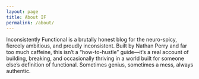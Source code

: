 ```yaml
---
layout: page
title: About IF
permalink: /about/
---
```

Inconsistently Functional is a brutally honest blog for the neuro-spicy, fiercely ambitious, and proudly inconsistent. Built by Nathan Perry and far too much caffeine, this isn’t a “how-to-hustle” guide—it’s a real account of building, breaking, and occasionally thriving in a world built for someone else’s definition of functional. Sometimes genius, sometimes a mess, always authentic.
